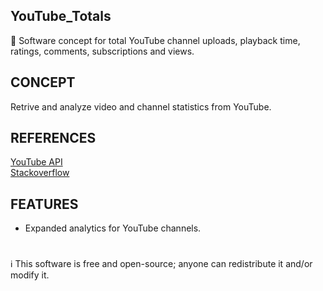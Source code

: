 ## YouTube_Totals

🧮 Software concept for total YouTube channel uploads, playback time, ratings, comments, subscriptions and views.

## CONCEPT

Retrive and analyze video and channel statistics from YouTube. 

## REFERENCES

[YouTube API](https://developers.google.com/youtube/v3/docs/videos/list)
 <br />
[Stackoverflow](https://stackoverflow.com/questions/51204147/how-to-get-count-of-youtube-likes-dislikes-and-comments-per-channel)

## FEATURES

- Expanded analytics for YouTube channels.

#
ℹ️ This software is free and open-source; anyone can redistribute it and/or modify it.

